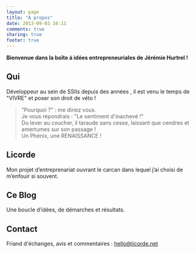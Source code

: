 ```yaml
---
layout: page
title: "À propos"
date: 2013-09-03 16:11
comments: true
sharing: true
footer: true
---
```

**Bienvenue dans la boîte à idées entrepreneuriales de Jérémie Hurtrel !**

## Qui

Développeur au sein de SSIIs depuis des années , il est venu le temps de "VIVRE" et poser son droit de véto !

> "Pourquoi ?" : me diriez vous.  
> Je vous répondrais : "Le sentiment d'inachevé !"  
> Du lever au coucher, il taraude sans cesse, laissant que cendres et amertumes sur son passage !  
> Un Phénix, une RENAISSANCE !

## Licorde

Mon projet d’entreprenariat ouvrant le carcan dans lequel j’ai choisi de m’enfouir si souvent.

## Ce Blog

Une boucle d’idées, de démarches et résultats.

## Contact

Friand d'échanges, avis et commentaires : hello@licorde.net






